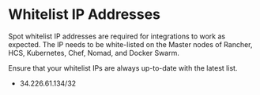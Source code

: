 # Whitelist IP Addresses

Spot whitelist IP addresses are required for integrations to work as expected. The IP needs to be white-listed on the Master nodes of Rancher, HCS, Kubernetes, Chef, Nomad, and Docker Swarm.

Ensure that your whitelist IPs are always up-to-date with the latest list.

* 34.226.61.134/32
